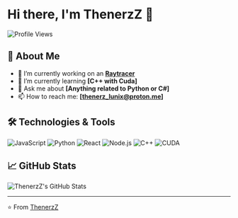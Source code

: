 # Hi there, I'm ThenerzZ 👋

![Profile Views](https://komarev.com/ghpvc/?username=ThenerzZ&color=blue)

## 🧐 About Me

- 🔭 I’m currently working on an **[Raytracer](https://github.com/ThenerzZ/python_raytracer)**
- 🌱 I’m currently learning **[C++ with Cuda]**
- 💬 Ask me about **[Anything related to Python or C#]**
- 📫 How to reach me: **[thenerz_lunix@proton.me]**

## 🛠️ Technologies & Tools

![JavaScript](https://img.shields.io/badge/-JavaScript-black?style=flat-square&logo=javascript)
![Python](https://img.shields.io/badge/-Python-black?style=flat-square&logo=python)
![React](https://img.shields.io/badge/-React-black?style=flat-square&logo=react)
![Node.js](https://img.shields.io/badge/-Node.js-black?style=flat-square&logo=node.js)
![C++](https://img.shields.io/badge/-C++-black?style=flat-square&logo=c%2B%2B)
![CUDA](https://img.shields.io/badge/-CUDA-black?style=flat-square&logo=nvidia)

## 📈 GitHub Stats

![ThenerzZ's GitHub Stats](https://github-readme-stats.vercel.app/api?username=ThenerzZ&show_icons=true&theme=radical)

---

⭐️ From [ThenerzZ](https://github.com/ThenerzZ)
